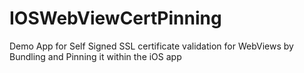 # IOSWebViewCertPinning
Demo App for Self Signed SSL certificate validation for WebViews by Bundling and Pinning it within the iOS app

